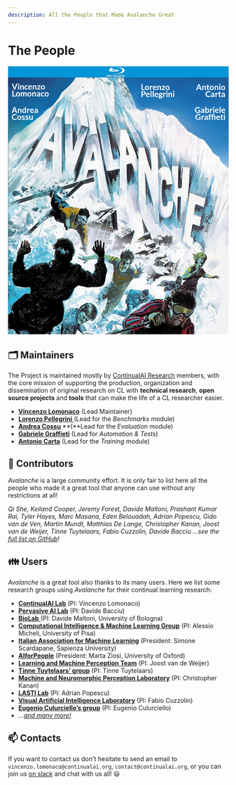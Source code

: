 ```yaml
---
description: All the People that Made Avalanche Great
---
```


# The People

![Coming soon to your computers! &#x1F602;](../.gitbook/assets/avalanche_maintaners.jpg)

## 🗂️ Maintainers

The Project is maintained mostly by [ContinualAI Research](https://www.continualai.org/research) members, with the core mission of supporting the production, organization and dissemination of original research on CL with **technical research**, **open source projects** and **tools** that can make the life of a CL researcher easier.

* [**Vincenzo Lomonaco**](https://www.vincenzolomonaco.com/) \(Lead Maintainer\)
* [**Lorenzo Pellegrini** ](https://www.unibo.it/sitoweb/l.pellegrini)\(Lead for the _Benchmarks_ module\)
* [**Andrea Cossu**](https://andreacossu.github.io/) **\(**Lead for the _Evaluation_ module\)
* [**Gabriele Graffieti**](https://www.unibo.it/sitoweb/gabriele.graffieti/en) \(Lead for _Automation & Tests_\)
* [**Antonio Carta**](http://pages.di.unipi.it/carta/) \(Lead for the _Training_ module\)

## 🔨 Contributors

_Avalanche_ is a large community effort. It is only fair to list here all the people who made it a great tool that anyone can use without any restrictions at all!

_Qi She, Keiland Cooper, Jeremy Forest, Davide Maltoni, Prashant Kumar Rai, Tyler Hayes, Marc Masana, Eden Belouadah, Adrian Popescu, Gido van de Ven, Martin Mundt, Matthias De Lange, Christopher Kanan, Joost van de Weijer, Tinne Tuytelaars, Fabio Cuzzolin, Davide Bacciu_ _...see the_ [_full list on GitHub_](https://github.com/ContinualAI/avalanche/graphs/contributors)_!_

## 👪 Users

_Avalanche_ is a great tool also thanks to its many users. Here we list some research groups using _Avalanche_ for their continual learning research:

* [**ContinualAI Lab**](https://www.continualai.org/lab/) \(PI: Vincenzo Lomonaco\)
* [**Pervasive AI Lab**](http://pai.di.unipi.it/) \(PI: Davide Bacciu\)
* [**BioLab** ](http://biolab.csr.unibo.it/home.asp)\(PI: Davide Maltoni, University of Bologna\)
* [**Computational Intelligence & Machine Learning Group**](http://ciml.di.unipi.it/index.html) \(PI: Alessio Micheli, University of Pisa\)
* [**Italian Association for Machine Learning**](https://iaml.it/) \(President: Simone Scardapane,  Sapienza University\)
* [**AIforPeople**](https://www.aiforpeople.org/) \(President: Marta Ziosi, University of Oxford\)
* [**Learning and Machine Perception Team**](http://www.cvc.uab.es/lamp/) \(PI: Joost van de Weijer\)
* [**Tinne Tuytelaars’ group**](https://homes.esat.kuleuven.be/~tuytelaa/) \(PI: Tinne Tuytelaars\)
* [**Machine and Neuromorphic Perception Laboratory**](http://klab.cis.rit.edu/) \(PI: Christopher Kanan\)
* [**LASTI Lab**](https://kalisteo.cea.fr/index.php/textual-and-visual-semantic/) \(PI: Adrian Popescu\)
* [**Visual Artificial Intelligence Laboratory**](https://cms.brookes.ac.uk/staff/FabioCuzzolin) \(PI: Fabio Cuzzolin\)
* [**Eugenio Culurciello’s group**](https://scholar.google.com/citations?user=SeGmqkIAAAAJ&hl=en) \(PI: Eugenio Culurciello\)
* _..._[_and many more!_ ](https://www.continualai.org/research)

## 📫 Contacts

If you want to contact us don't hesitate to send an email to `vincenzo.lomonaco@continualai.org`, `contact@continualai.org`, or you can join us [on slack](https://join.slack.com/t/continualai/shared_invite/enQtNjQxNDYwMzkxNzk0LTBhYjg2MjM0YTM2OWRkNDYzOGE0ZTIzNDQ0ZGMzNDE3ZGUxNTZmNmM1YzJiYzgwMTkyZDQxYTlkMTI3NzZkNjU) and chat with us all! 😃

